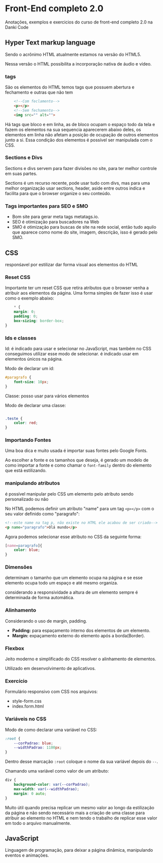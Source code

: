 # Front-End completo 2.0
Anotações, exemplos e exercicios do curso de front-end completo 2.0 na Danki Code

## Hyper Text markup language
Sendo o acrônimo HTML atualmente estamos na versão do HTML5.

Nessa versão o HTML possibilita a incorporação nativa de áudio e vídeo.
### tags
São os elementos do HTML temos tags que possuem abertura e fechamento e outras que não tem

```HTML
    <!--Com feclamento-->
    <p></p>
    <!--Sem fechamento-->
    <img src="" alt="">
```

Há tags que bloco e em linha, as de bloco ocupam o espaço todo da tela e fazem os elementos na sua sequencia aparecerem abaixo deles, os elementos em linha não afetam a posição de ocupação de outros elementos junto a si. Essa condição dos elementos é possível ser manipulada com o CSS.
### Sections e Divs
Sections e divs servem para fazer divisões no site, para ter melhor controle em suas partes.

Sections é um recurso recente, pode usar tudo com divs, mas para uma melhor organização usar sections, header, aside entre outros indica e facilita para que o browser organize o seu conteúdo.

### Tags importantes para SEO e SMO
- Bom site para gerar meta tags metatags.io.
- SEO é otimização para buscadores na Web
- SMO é otimização para buscas de site na rede social, então tudo aquilo que aparece como nome do site, imagem, descrição, isso é gerado pelo SMO.


## CSS
responśavel por estilizar dar forma visual aos elementos do HTML
### Reset CSS
Importante ter um reset CSS que retira atributos que o browser venha a atribuir aos elementos da página. Uma forma simples de fazer isso é usar como o exemplo abaixo:

```CSS
    * {
    margin: 0;
    padding: 0;
    box-sizing: border-box;
}
```
### Ids e classes
Id: é indicado para usar e selecionar no JavaScript, mas também no CSS conseguimos utilizar esse modo de selecionar. é indicado usar em elementos únicos na página.

Modo de declarar um id:
```CSS
#paragrafo {
    font-size: 10px;
}
```
Classe: posso usar para vários elementos

Modo de declarar uma classe:
```CSS

.teste {
    color: red;
}

```

### Importando Fontes
Uma boa dica e muito usada é importar suas fontes pelo Google Fonts.

Ao escolher a fonte e os tamanhos que deseja, é gerado um modelo de como importar a fonte e como chamar o `font-family` dentro do elemento que está estilizando.

### manipulando atributos
é possível manipular pelo CSS um elemento pelo atributo sendo personalizado ou não

No HTML podemos definir um atributo "name" para um tag `<p></p>` com o seu valor definido como "paragrafo":
```HTML
<!--este name na tag p, não existe no HTML ele acabou de ser criado-->
<p name="paragrafo">Olá mundo</p>
```

Agora podemos selecionar esse atributo no CSS da seguinte forma:

```CSS
[name=paragrafo]{
    color: blue;
}
```
### Dimensões
determinam o tamanho que um elemento ocupa na página e se esse elemento ocupa todo um espaço e até mesmo organiza.

considerando a responsividade a altura de um elemento sempre é determinada de forma automática.

### Alinhamento
Considerando o uso de margin, padding.

- **Padding:** para espaçamento interno dos elementos de um elemento.
- **Margin:** expaçamento externo do elemento após a borda(Border). 
### Flexbox
Jeito moderno e simplificado do CSS resolver o alinhamento de elementos.

Utilizado em desenvolvimento de aplicativos.
 
### Exercício
Formulário responsivo com CSS nos arquivos:
- style-form.css
- index.form.html

### Variáveis no CSS

Modo de como declarar uma variável no CSS:
```CSS
:root {
    --corPadrao: blue;
    --widthPadrao: 1100px;
}
```
Dentro desse marcação `:root` coloque o nome da sua variável depois do `--`.

Chamando uma variável como valor de um atributo:
```CSS
div {
    background-color: var(--corPadrao);
    max-width: var(--widthPadrao);
    margin: 0 auto;
}
```
Muito útil quando precisa replicar um mesmo valor ao longo da estilização da página e não sendo necessário mais a criação de uma classe para atribuir ao elemento no HTML e nem tendo o trabalho de replicar esse valor em todo o arquivo manualmente.

## JavaScript
Linguagem de programação, para deixar a página dinâmica, manipulando eventos e animações.

